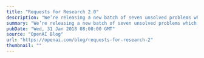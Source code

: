 ```yaml
---
title: "Requests for Research 2.0"
description: "We’re releasing a new batch of seven unsolved problems which have come up in the course of our research at OpenAI."
summary: "We’re releasing a new batch of seven unsolved problems which have come up in the course of our research at OpenAI."
pubDate: "Wed, 31 Jan 2018 08:00:00 GMT"
source: "OpenAI Blog"
url: "https://openai.com/blog/requests-for-research-2"
thumbnail: ""
---
```


